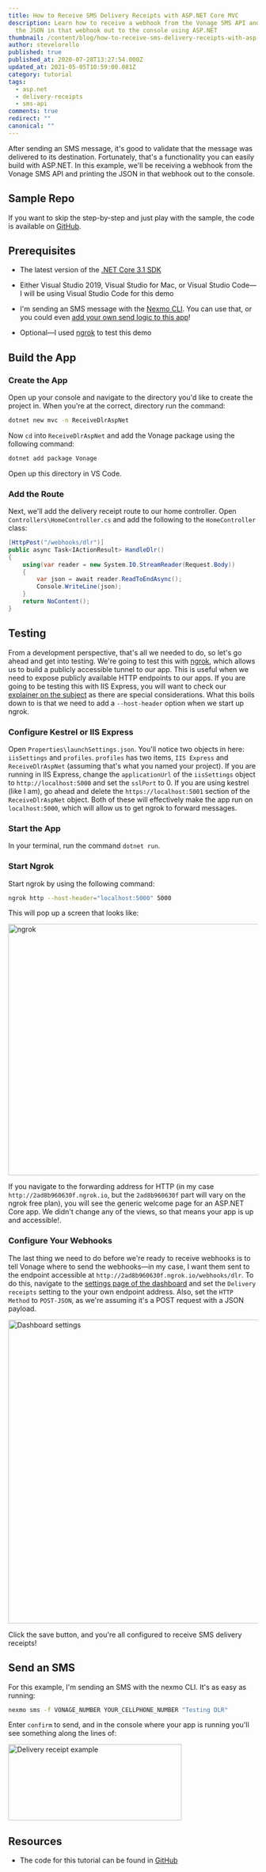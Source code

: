 ```yaml
---
title: How to Receive SMS Delivery Receipts with ASP.NET Core MVC
description: Learn how to receive a webhook from the Vonage SMS API and print
  the JSON in that webhook out to the console using ASP.NET
thumbnail: /content/blog/how-to-receive-sms-delivery-receipts-with-asp-net-core-mvc-dr/Blog_SMS-Delivery-Receipts_1200x600.png
author: stevelorello
published: true
published_at: 2020-07-28T13:27:54.000Z
updated_at: 2021-05-05T10:59:00.081Z
category: tutorial
tags:
  - asp.net
  - delivery-receipts
  - sms-api
comments: true
redirect: ""
canonical: ""
---
```

After sending an SMS message, it's good to validate that the message was delivered to its destination. Fortunately, that's a functionality you can easily build with ASP.NET. In this example, we'll be receiving a webhook from the Vonage SMS API and printing the JSON in that webhook out to the console.

## Sample Repo

If you want to skip the step-by-step and just play with the sample, the code is available on [GitHub](https://github.com/nexmo-community/receive-dlr-aspnet-core).

## Prerequisites

* The latest version of the [.NET Core 3.1 SDK](https://dotnet.microsoft.com/download/dotnet-core/3.1)
* Either Visual Studio 2019, Visual Studio for Mac, or Visual Studio Code—I will be using Visual Studio Code for this demo
* I'm sending an SMS message with the [Nexmo CLI](https://github.com/Nexmo/nexmo-cli). You can use that, or you could even [add your own send logic to this app](https://developer.nexmo.com/messaging/sms/code-snippets/send-an-sms/dotnet)!
* Optional—I used [ngrok](https://developer.nexmo.com/tools/ngrok) to test this demo

  <sign-up></sign-up>

## Build the App

### Create the App

Open up your console and navigate to the directory you'd like to create the project in. When you're at the correct, directory run the command:

```bash
dotnet new mvc -n ReceiveDlrAspNet
```

Now `cd` into `ReceiveDlrAspNet` and add the Vonage package using the following command:

```bash
dotnet add package Vonage
```

Open up this directory in VS Code.

### Add the Route

Next, we'll add the delivery receipt route to our home controller. Open `Controllers\HomeController.cs` and add the following to the `HomeController` class:

```csharp
[HttpPost("/webhooks/dlr")]
public async Task<IActionResult> HandleDlr()
{
    using(var reader = new System.IO.StreamReader(Request.Body))
    {
        var json = await reader.ReadToEndAsync();
        Console.WriteLine(json);
    }
    return NoContent();
}
```

## Testing

From a development perspective, that's all we needed to do, so let's go ahead and get into testing. We're going to test this with [ngrok](https://developer.nexmo.com/tools/ngrok), which allows us to build a publicly accessible tunnel to our app. This is useful when we need to expose publicly available HTTP endpoints to our apps. If you are going to be testing this with IIS Express, you will want to check our [explainer on the subject](https://developer.nexmo.com/tools/ngrok#usage-with-iis-express) as there are special considerations. What this boils down to is that we need to add a `--host-header` option when we start up ngrok.

### Configure Kestrel or IIS Express

Open `Properties\launchSettings.json`. You'll notice two objects in here: `iisSettings` and `profiles`. `profiles` has two items, `IIS Express` and `ReceiveDlrAspNet` (assuming that's what you named your project). If you are running in IIS Express, change the `applicationUrl` of the `iisSettings` object to `http://localhost:5000` and set the `sslPort` to 0. If you are using kestrel (like I am), go ahead and delete the `https://localhost:5001` section of the `ReceiveDlrAspNet` object. Both of these will effectively make the app run on `localhost:5000`, which will allow us to get ngrok to forward messages.

### Start the App

In your terminal, run the command `dotnet run`.

### Start Ngrok

Start ngrok by using the following command:

```sh
ngrok http --host-header="localhost:5000" 5000
```

This will pop up a screen that looks like:

<a href="https://www.nexmo.com/wp-content/uploads/2020/07/ngrok-3.png"><img src="https://www.nexmo.com/wp-content/uploads/2020/07/ngrok-3.png" alt="ngrok" width="959" height="508" class="aligncenter size-full wp-image-33012" /></a>

If you navigate to the forwarding address for HTTP (in my case `http://2ad8b960630f.ngrok.io`, but the `2ad8b960630f` part will vary on the ngrok free plan), you will see the generic welcome page for an ASP.NET Core app. We didn't change any of the views, so that means your app is up and accessible!.

### Configure Your Webhooks

The last thing we need to do before we're ready to receive webhooks is to tell Vonage where to send the webhooks—in my case, I want them sent to the endpoint accessible at `http://2ad8b960630f.ngrok.io/webhooks/dlr`. To do this, navigate to the [settings page of the dashboard](https://dashboard.nexmo.com/settings) and set the `Delivery receipts` setting to the your own endpoint address. Also, set the `HTTP Method` to `POST-JSON`, as we're assuming it's a POST request with a JSON payload.

<a href="https://www.nexmo.com/wp-content/uploads/2020/07/dashboardSettings.png"><img src="https://www.nexmo.com/wp-content/uploads/2020/07/dashboardSettings.png" alt="Dashboard settings" width="573" height="614" class="aligncenter size-full wp-image-33010" /></a>

Click the save button, and you're all configured to receive SMS delivery receipts!

## Send an SMS

For this example, I'm sending an SMS with the nexmo CLI. It's as easy as running:

```sh
nexmo sms -f VONAGE_NUMBER YOUR_CELLPHONE_NUMBER "Testing DLR"
```

Enter `confirm` to send, and in the console where your app is running you'll see something along the lines of:

<a href="https://www.nexmo.com/wp-content/uploads/2020/07/dlr-example.png"><img src="https://www.nexmo.com/wp-content/uploads/2020/07/dlr-example.png" alt="Delivery receipt example" width="350" height="154" class="aligncenter size-full wp-image-33011" /></a>

## Resources

* The code for this tutorial can be found in [GitHub](https://github.com/nexmo-community/receive-dlr-aspnet-core)